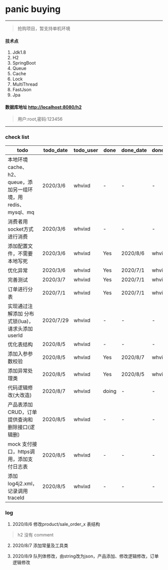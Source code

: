 # panic buying

---

> 抢购项目，暂支持单机环境

#### 技术点

1. Jdk1.8
2. H2
3. SpringBoot
5. Queue
6. Cache
7. Lock
8. MultiThread
9. FastJson
10. Jpa

#### 数据库地址 [http://localhost:8080/h2](http://localhost:8080/h2)
 
> 用户:root,密码:123456

---

### check list

todo | todo_date | todo_user | done | done_date | done_user
---|---|---|---|---|---
本地环境 cache、h2、queue，添加另一组环境，用redis、mysql、mq | 2020/3/6 | whvixd | - | - | -
消费者用socket方式进行消费 | 2020/3/6 | whvixd | - | - | -
添加配置文件，不需要本地写死 | 2020/3/6 | whvixd | Yes | 2020/8/6 | whvixd
优化异常 | 2020/3/6 | whvixd | Yes | 2020/7/1 | whvixd 
完善测试 | 2020/3/7 | whvixd| Yes | 2020/7/1 | whvixd
订单进行分表 | 2020/7/1 | whvixd | Yes | 2020/7/1 | whvixd
实现通过注解添加 分布式锁(lua)，请求头添加userId | 2020/7/29 | whvixd | - | - | -
优化表结构 | 2020/8/5 | whvixd | - | - | - 
添加入参参数校验 | 2020/8/5 | whvixd | Yes | 2020/8/7 | whvixd 
添加异常处理类 | 2020/8/5 | whvixd | Yes | 2020/8/5 | whvixd 
代码逻辑修改(大改造) | 2020/8/7 | whvixd | doing | - | -
产品表添加CRUD，订单提供查询和删除接口(逻辑删) | 2020/8/5 | whvixd | - | - | -
mock 支付接口，https调用，添加支付日志表 | 2020/8/5 | whvixd | - | - | -
添加 log4j2.xml，记录调用traceId | 2020/8/5 | whvixd | - | - | -

### log

1. 2020/8/6 修改product/sale_order_x 表结构

> h2 没有 comment

2. 2020/8/7 添加常量及工具类

3. 2020/8/9 队列体修改，由string改为json，产品添加、修改逻辑修改，订单逻辑修改